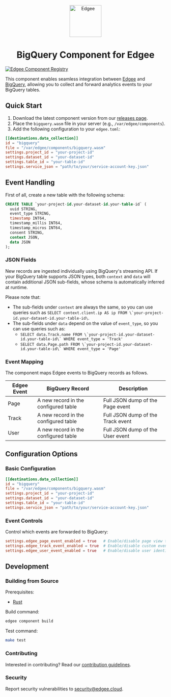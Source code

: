 <div align="center">
<p align="center">
  <a href="https://www.edgee.cloud">
    <picture>
      <source media="(prefers-color-scheme: dark)" srcset="https://cdn.edgee.cloud/img/component-dark.svg">
      <img src="https://cdn.edgee.cloud/img/component.svg" height="100" alt="Edgee">
    </picture>
  </a>
</p>
</div>

<h1 align="center">BigQuery Component for Edgee</h1>

[![Edgee Component Registry](https://img.shields.io/badge/Edgee_Component_Registry-Public-green.svg)](https://www.edgee.cloud/edgee/bigquery)

This component enables seamless integration between [Edgee](https://www.edgee.cloud) and [BigQuery](https://cloud.google.com/bigquery), allowing you to collect and forward analytics events to your BigQuery tables.

## Quick Start

1. Download the latest component version from our [releases page](../../releases).
2. Place the `bigquery.wasm` file in your server (e.g., `/var/edgee/components`).
3. Add the following configuration to your `edgee.toml`:

```toml
[[destinations.data_collection]]
id = "bigquery"
file = "/var/edgee/components/bigquery.wasm"
settings.project_id = "your-project-id"
settings.dataset_id = "your-dataset-id"
settings.table_id = "your-table-id"
settings.service_json = "path/to/your/service-account-key.json"
```

## Event Handling

First of all, create a new table with the following schema:

```sql
CREATE TABLE `your-project-id.your-dataset-id.your-table-id` (
  uuid STRING,
  event_type STRING,
  timestamp INT64,
  timestamp_millis INT64,
  timestamp_micros INT64,
  consent STRING,
  context JSON,
  data JSON
);
```

### JSON Fields

New records are ingested individually using BigQuery's streaming API. If your BigQuery table supports JSON types, both `context` and `data` will contain additional JSON sub-fields, whose schema is automatically inferred at runtime.

Please note that:
- The sub-fields under `context` are always the same, so you can use queries such as ```SELECT context.client.ip AS ip FROM \`your-project-id.your-dataset-id.your-table-id\```.
- The sub-fields under `data` depend on the value of `event_type`, so you can use queries such as:
  - ```SELECT data.Track.name FROM \`your-project-id.your-dataset-id.your-table-id\` WHERE event_type = 'Track'```
  - ```SELECT data.Page.path FROM \`your-project-id.your-dataset-id.your-table-id\` WHERE event_type = 'Page'```

### Event Mapping

The component maps Edgee events to BigQuery records as follows.

|Edgee Event|BigQuery Record|Description|
|---|---|---|
|Page|A new record in the configured table|Full JSON dump of the Page event|
|Track|A new record in the configured table|Full JSON dump of the Track event|
|User|A new record in the configured table|Full JSON dump of the User event|

## Configuration Options

### Basic Configuration

```toml
[[destinations.data_collection]]
id = "bigquery"
file = "/var/edgee/components/bigquery.wasm"
settings.project_id = "your-project-id"
settings.dataset_id = "your-dataset-id"
settings.table_id = "your-table-id"
settings.service_json = "path/to/your/service-account-key.json"
```

### Event Controls

Control which events are forwarded to BigQuery:

```toml
settings.edgee_page_event_enabled = true   # Enable/disable page view tracking
settings.edgee_track_event_enabled = true  # Enable/disable custom event tracking
settings.edgee_user_event_enabled = true   # Enable/disable user identification
```

## Development

### Building from Source

Prerequisites:
- [Rust](https://www.rust-lang.org/tools/install)

Build command:
```bash
edgee component build
```

Test command:
```bash
make test
```

### Contributing

Interested in contributing? Read our [contribution guidelines](./CONTRIBUTING.md).

### Security

Report security vulnerabilities to [security@edgee.cloud](mailto:security@edgee.cloud).
